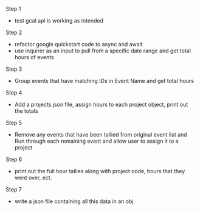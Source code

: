 Step 1
- test gcal api is working as intended

Step 2
- refactor google quickstart code to async and await
- use inquirer as an input to pull from a specific date range and get total hours of events

Step 3
- Group events that have matching IDs in Event Name 
and get total hours

Step 4
- Add a projects.json file, assign hours to each project object, print out the totals

Step 5
- Remove any events that have been tallied from original event list and
Run through each remaining event and allow user to assign it to a project

Step 6
- print out the full hour tallies along with project code, hours that they went over, ect.

Step 7
- write a json file containing all this data in an obj 
